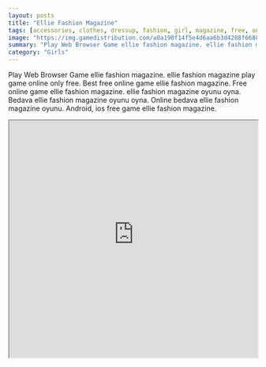 ```yaml
---
layout: posts
title: "Ellie Fashion Magazine"
tags: [accessories, clothes, dressup, fashion, girl, magazine, free, online, games, oyna, game, free, games, play, play, games]
image: "https://img.gamedistribution.com/a0a190f14f5e4d6aa6b3d4288f668892.jpg"
summary: "Play Web Browser Game ellie fashion magazine. ellie fashion magazine play game online only free. Best free online game ellie fashion magazine. Free online game ellie fashion magazine. ellie fashion magazine oyunu oyna. Bedava ellie fashion magazine oyunu oyna. Online bedava ellie fashion magazine oyunu. Android, ios free game ellie fashion magazine."
category: "Girls"
---
```


Play Web Browser Game ellie fashion magazine. ellie fashion magazine play game online only free. Best free online game ellie fashion magazine. Free online game ellie fashion magazine. ellie fashion magazine oyunu oyna. Bedava ellie fashion magazine oyunu oyna. Online bedava ellie fashion magazine oyunu. Android, ios free game ellie fashion magazine.

<iframe width="100%" height="480px;" src="https://html5.gamedistribution.com/a0a190f14f5e4d6aa6b3d4288f668892/"></iframe>